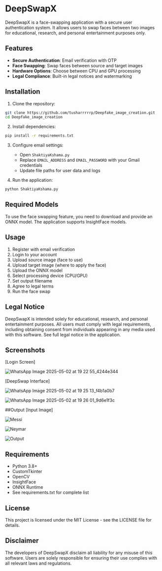 # DeepSwapX

DeepSwapX is a face-swapping application with a secure user authentication system. It allows users to swap faces between two images for educational, research, and personal entertainment purposes only.


## Features

- **Secure Authentication**: Email verification with OTP
- **Face Swapping**: Swap faces between source and target images
- **Hardware Options**: Choose between CPU and GPU processing
- **Legal Compliance**: Built-in legal notices and watermarking

## Installation

1. Clone the repository:
```bash
git clone https://github.com/tusharrrrrp/Deepfake_image_creation.git
cd Deepfake_image_creation
```

2. Install dependencies:
```bash
pip install -r requirements.txt
```

3. Configure email settings:
   - Open `ShaktiyaKshama.py`
   - Replace `EMAIL_ADDRESS` and `EMAIL_PASSWORD` with your Gmail credentials
   - Update file paths for user data and logs

4. Run the application:
```bash
python ShaktiyaKshama.py
```

## Required Models

To use the face swapping feature, you need to download and provide an ONNX model. The application supports InsightFace models.

## Usage

1. Register with email verification
2. Login to your account
3. Upload source image (face to use)
4. Upload target image (where to apply the face)
5. Upload the ONNX model
6. Select processing device (CPU/GPU)
7. Set output filename
8. Agree to legal terms
9. Run the face swap

## Legal Notice

DeepSwapX is intended solely for educational, research, and personal entertainment purposes. All users must comply with legal requirements, including obtaining consent from individuals appearing in any media used with this software. See full legal notice in the application.

## Screenshots

[Login Screen]

![WhatsApp Image 2025-05-02 at 19 22 55_4244e344](https://github.com/user-attachments/assets/4e722d5a-df20-4f47-b09c-8c06e4bc3008)


[DeepSwap Interface]


![WhatsApp Image 2025-05-02 at 19 25 13_f4b1a0b7](https://github.com/user-attachments/assets/d8f1bb81-a6fa-400d-aea0-b9c4ae73a2d5)

![WhatsApp Image 2025-05-02 at 19 26 01_9d6e1f3c](https://github.com/user-attachments/assets/f7629d63-088b-405a-8b58-07b8cf04e3a5)

##Output 
[Input Image] 

![Messi](https://github.com/user-attachments/assets/6b1de8b8-8689-471b-864c-e194cad9c1f1)

![Neymar](https://github.com/user-attachments/assets/b9e53690-2d51-4ed6-89e7-52c056709a5c)

![Output](https://github.com/user-attachments/assets/443aea5d-d1ff-4b24-a328-9b85f7ace0f9)


## Requirements

- Python 3.8+
- CustomTkinter
- OpenCV
- InsightFace
- ONNX Runtime
- See requirements.txt for complete list

## License

This project is licensed under the MIT License - see the LICENSE file for details.

## Disclaimer

The developers of DeepSwapX disclaim all liability for any misuse of this software. Users are solely responsible for ensuring their use complies with all relevant laws and regulations.

